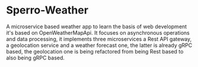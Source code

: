 # Sperro-Weather
A microservice based weather app to learn the basis of web development it's based on OpenWeatherMapApi. It focuses on asynchronous operations and data processing, it implements three microservices a Rest API gateway, a geolocation service and a weather forecast one, the latter is already gRPC based, the geolocation one is being refactored from being Rest based to also being gRPC based.
